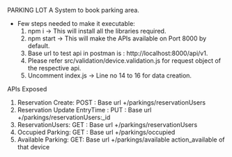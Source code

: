 PARKING LOT
     A System to book parking area.

- Few steps needed to make it executable:
   1. npm i ->
      This will install all the libraries required.
   2. npm start ->
      This will make the APIs available on Port 8000 by default.
   3. Base url to test api in postman is : http://localhost:8000/api/v1.
   4. Please refer src/validation/device.validation.js for request object of the respective api.
   5. Uncomment index.js -> Line no 14 to 16 for data creation.


APIs Exposed
1. Reservation Create: POST : Base url +/parkings/reservationUsers
2. Reservation Update EntryTime : PUT : Base url +/parkings/reservationUsers:_id
3. ReservationUsers: GET : Base url +/parkings/reservationUsers
4. Occupied Parking: GET : Base url +/parkings/occupied
5. Available Parking: GET: Base url +/parkings/available action_available of that device